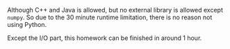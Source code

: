 Although C++ and Java is allowed, but no external library is allowed except `numpy`.
So due to the 30 minute runtime limitation, there is no reason not using Python.

Except the I/O part, this homework can be finished in around 1 hour.